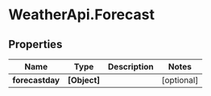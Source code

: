 # WeatherApi.Forecast

## Properties
Name | Type | Description | Notes
------------ | ------------- | ------------- | -------------
**forecastday** | **[Object]** |  | [optional] 


